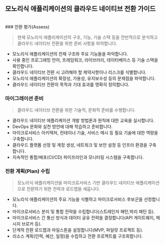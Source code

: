 ## 모노리식 애플리케이션의 클라우드 네이티브 전환 가이드
<br>
### 전환 평가(Assess)

> 현재 모노리식 애플리케이션의 구조, 기능, 기술 스택 등을 전반적으로 분석하고 클라우드 네이티브 전환을 위한 준비 사항을 파악합니다.

- 모노리식 애플리케이션의 전체 구조와 주요 기능들을 파악합니다.
- 사용 중인 프로그래밍 언어, 프레임워크, 라이브러리, 데이터베이스 등 기술 스택을 확인합니다.
- 클라우드 네이티브 전환 시 고려해야 할 제약사항이나 리스크를 식별합니다.
- 모노리식 애플리케이션의 확장성, 가용성, 유지보수성 등의 문제점을 파악합니다.
- 클라우드 네이티브 전환의 목적과 기대 효과를 명확히 정의합니다.

### 마이그레이션 준비

> 클라우드 네이티브 전환을 위한 기술적, 문화적 준비를 수행합니다.

- 클라우드 네이티브 애플리케이션 개발 방법론과 원칙에 대한 교육을 실시합니다.
- DevOps 문화와 실천 방안에 대해 학습하고 준비합니다.
- 마이크로서비스 아키텍처, 컨테이너 기술, 서비스 메시 등 필요 기술에 대한 역량을 구축합니다.
- 클라우드 플랫폼 선정 및 계정 생성, 네트워크 및 보안 설정 등 인프라 환경을 구축합니다.
- 지속적인 통합/배포(CI/CD) 파이프라인과 모니터링 시스템을 구축합니다.

### 전환 계획(Plan) 수립

> 모노리식 애플리케이션을 마이크로서비스 기반 클라우드 네이티브 애플리케이션으로 전환하기 위한 전략과 로드맵을 세웁니다.

- 모노리식 애플리케이션의 주요 기능을 식별하고 마이크로서비스 후보군을 선정합니다.
- 마이크로서비스 분리 및 통합 전략을 수립합니다(스트레인저 패턴,박리 패턴 등).
- 마이크로서비스 간 통신 방식과 데이터 공유 전략을 결정합니다(API 게이트웨이, 메시지 브로커 등).
- 단계적 전환 로드맵과 마일스톤을 설정합니다(MVP, 파일럿 프로젝트 등).
- 리소스 계획(인력, 예산, 일정)을 수립하고 전환 프로젝트를 구조화합니다.